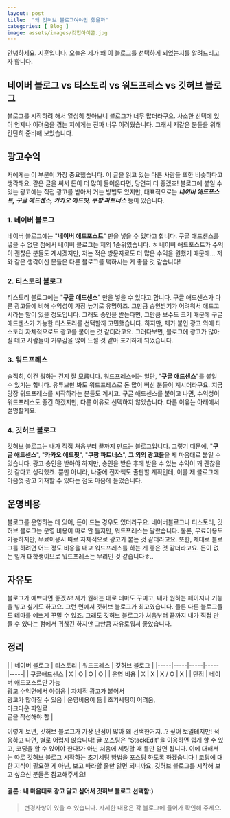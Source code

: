 ```yaml
---
layout: post
title:  "왜 깃허브 블로그여야만 했을까"
categories: [ Blog ]
image: assets/images/깃헙아이콘.jpg
---
```

안녕하세요. 지훈입니다.
오늘은 제가 왜 이 블로그를 선택하게 되었는지를 알려드리고자 합니다.

## 네이버 블로그 vs 티스토리 vs 워드프레스 vs 깃허브 블로그
블로그를 시작하려 해서 열심히 찾아보니 블로그가 너무 많더라구요.
사소한 선택에 있어 언제나 어려움을 겪는 저에게는 진짜 너무 어려웠습니다.
그래서 저같은 분들을 위해 간단히 준비해 보았습니다.

## 광고수익
저에게는 이 부분이 가장 중요했습니다. 이 글을 읽고 있는 다른 사람들 또한 비슷하다고 생각해요. 같은 글을 써서 돈이 더 많이 들어온다면, 당연히 더 좋겠죠!
블로그에 붙일 수 있는 광고에는 직접 광고를 받아서 거는 방법도 있지만, 대표적으로는 ***네이버 애드포스트, 구글 애드센스, 카카오 애드핏, 쿠팡 파트너스*** 등이 있습니다.

### 1. 네이버 블로그
네이버 블로그에는 "**네이버 애드포스트**" 만을 넣을 수 있다고 합니다. 구글 애드센스를 넣을 수 없단 점에서 네이버 블로그는 제외 1순위였습니다. ㅎ
네이버 애드포스트가 수익이 괜찮은 분들도 계시겠지만, 저는 적은 방문자로도 더 많은 수익을 원했기 때문에... 저와 같은 생각이신 분들은 다른 블로그를 택하시는 게 좋을 것 같습니다!

### 2. 티스토리 블로그
티스토리 블로그에는 "**구글 애드센스**" 만을 넣을 수 있다고 합니다. 구글 애드센스가 다른 광고들에 비해 수익성이 가장 높기로 유명하죠. 그만큼 승인받기가 어려워서 애드고시라는 말이 있을 정도입니다. 그래도 승인을 받는다면, 그만큼 보수도 크기 때문에 구글 애드센스가 가능한 티스토리를 선택할까 고민했습니다. 
 하지만, 제가 붙인 광고 외에 티스토리 자체적으로도 광고를 붙이는 것 같더라고요. 그러다보면, 블로그에 광고가 많아질 테고 사람들이 거부감을 많이 느낄 것 같아 포기하게 되었습니다.

### 3. 워드프레스
솔직히, 이건 뭐하는 건지 잘 모릅니다. 워드프레스에는 일단, "**구글 애드센스**"를 붙일 수 있기는 합니다. 유튜브만 봐도 워드프레스로 돈 많이 버신 분들이 계시더라구요. 지금 당장 워드프레스를 시작하라는 분들도 계시고. 구글 애드센스를 붙이고 나면, 수익성이 워드프레스도 좋긴 하겠지만, 다른 이유로 선택하지 않았습니다. 다른 이유는 아래에서 설명할게요.

### 4. 깃허브 블로그
깃허브 블로그는 내가 직접 처음부터 끝까지 만드는 블로그입니다. 그렇기 때문에, "**구글 애드센스**", "**카카오 애드핏**", "**쿠팡 파트너스**", **그 외의 광고들**을 제 마음대로 붙일 수 있습니다. 광고 승인을 받아야 하지만, 승인을 받은 후에 받을 수 있는 수익이 꽤 괜찮을 것 같다고 생각했죠. 뿐만 아니라, 나중에 전자책도 출판할 계획인데, 이를 제 블로그에 마음껏 광고 기재할 수 있다는 점도 마음에 들었습니다.

## 운영비용
블로그를 운영하는 데 있어, 돈이 드는 경우도 있더라구요. 
네이버블로그나 티스토리, 깃허브 블로그는 운영 비용이 따로 안 들지만, 워드프레스는 달랐습니다. 물론, 무료이용도 가능하지만, 무료이용시 따로 자체적으로 광고가 붙는 것 같더라고요. 또한, 제대로 블로그를 하려면 어느 정도 비용을 내고 워드프레스를 하는 게 좋은 것 같더라고요. 돈이 없는 일개 대학생이므로 워드프레스는 무리인 것 같습니다ㅎ..

## 자유도
블로그가 예쁘다면 좋겠죠! 제가 원하는 대로 테마도 꾸미고, 내가 원하는 페이지나 기능을 넣고 싶기도 하고요. 그런 면에서 깃허브 블로그가 최고였습니다.
물론 다른 블로그들도 테마를 예쁘게 꾸밀 수 있죠. 그래도 깃허브 블로그가 처음부터 끝까지 내가 직접 만들 수 있다는 점에서 귀찮긴 하지만 그만큼 자유로워서 좋았습니다.

## 정리
<div style="overflow-x: auto;">
|  | 네이버 블로그 | 티스토리 | 워드프레스 | 깃허브 블로그 |
|-----|-----|-----|-----|-----|
| 구글애드센스 | X | O | O | O |
| 운영 비용 | X | X | X / O | X |
| 단점 | 네이버 애드포스트만 가능<br>광고 수익면에서 아쉬움 | 자체적 광고가 붙어서<br> 광고가 많아질 수 있음 | 운영비용이 듦 | 초기세팅이 어려움,<br>마크다운 파일로<br>글을 작성해야 함 |
</div>

이렇게 보면, 깃허브 블로그가 가장 단점이 많아 왜 선택한거지...? 싶어 보일테지만!
 적응하고 나면, 별로 어렵지 않습니다! 글 포스팅은 "StackEdit"을 이용하면 쉽게 할 수 있고, 코딩을 할 수 있어야 한다!가 아닌 처음에 세팅할 때 틀만 알면 됩니다. 이에 대해서는 따로 깃허브 블로그 시작하는 초기세팅 방법을 포스팅 하도록 하겠습니다 ! 코딩에 대한 지식이 필요한 게 아닌, 보고 따라할 줄만 알면 되니까요, 깃허브 블로그를 시작해 보고 싶으신 분들은 참고해주세요!
#### 결론 : 내 마음대로 광고 달고 싶어서 깃허브 블로그 선택함:)

> 변경사항이 있을 수 있습니다. 자세한 내용은 각 블로그에 들어가 확인해 주세요.
